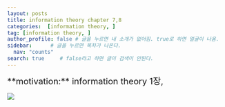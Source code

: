 ```yaml
---
layout: posts
title: information theory chapter 7,8
categories:  [information theory, ]
tag: [information theory, ]  
author_profile: false # 글을 누르면 내 소개가 없어짐. true로 하면 얼굴이 나옴.
sidebar:      # 글을 누르면 목차가 나온다.
  nav: "counts" 
search: true     # false라고 하면 글이 검색이 안된다.
---
```


<div class="notice--info" markdown="1" style='font-size: 20px'>
**motivation:**  information theory 1장,
</div>


![](../../images/20240708-2024-07-08-information%20theory%207,8장-1.png)

